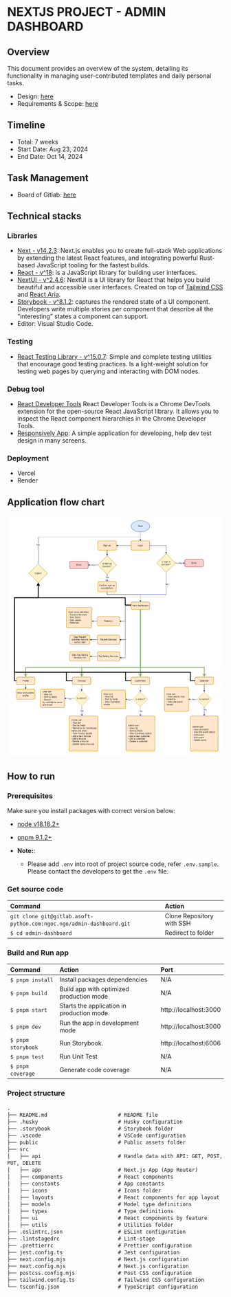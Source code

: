 # **NEXTJS PROJECT - ADMIN DASHBOARD**

## Overview

This document provides an overview of the system, detailing its functionality in managing user-contributed templates and daily personal tasks.

- Design: [here](<https://www.figma.com/design/REurjW8goPRDZn3cMMeQZY/Admin-Dashboard-Web-(Community)-(Copy)?node-id=2-3&m=dev&t=b6s6n2xpqUU8qsbV-1>)
- Requirements & Scope: [here](https://docs.google.com/document/d/1m2-HJrk2ecMf4919sprfFy8VvmQzTlfx/edit?usp=sharing&ouid=103083083655563138202&rtpof=true&sd=true)

## Timeline

- Total: 7 weeks
- Start Date: Aug 23, 2024
- End Date: Oct 14, 2024

## Task Management

- Board of Gitlab: [here](https://gitlab.asoft-python.com/ngoc.ngo/admin-dashboard/-/boards)

## Technical stacks

### Libraries

- [Next - v14.2.3](https://nextjs.org/): Next.js enables you to create full-stack Web applications by extending the latest React features, and integrating powerful Rust-based JavaScript tooling for the fastest builds.
- [React - v^18](https://react.dev/learn): is a JavaScript library for building user interfaces.
- [NextUI - v^2.4.6](https://nextui.org/): NextUI is a UI library for React that helps you build beautiful and accessible user interfaces. Created on top of [Tailwind CSS](https://tailwindcss.com/) and [React Aria](https://react-spectrum.adobe.com/react-aria/index.html).
- [Storybook - v^8.1.2](https://storybook.js.org/): captures the rendered state of a UI component. Developers write multiple stories per component that describe all the “interesting” states a component can support.
- Editor: Visual Studio Code.

### Testing

- [React Testing Library - v^15.0.7](https://testing-library.com/): Simple and complete testing utilities that encourage good testing practices. Is a light-weight solution for testing web pages by querying and interacting with DOM nodes.

### Debug tool

- [React Developer Tools](https://chrome.google.com/webstore/detail/react-developer-tools/fmkadmapgofadopljbjfkapdkoienihi) React Developer Tools is a Chrome DevTools extension for the open-source React JavaScript library. It allows you to inspect the React component hierarchies in the Chrome Developer Tools.
- [Responsively App](https://responsively.app/): A simple application for developing, help dev test design in many screens.

### Deployment

- Vercel
- Render

## Application flow chart

![Flow App](./public/work-flow.png)

## How to run

### Prerequisites

Make sure you install packages with correct version below:

- [node v18.18.2+](https://nodejs.org/en/download/package-manager)
- [pnpm 9.1.2+](https://pnpm.io/installation)

- **Note:**:
  - Please add `.env` into root of project source code, refer `.env.sample`. Please contact the developers to get the `.env` file.

### Get source code

| Command                                                              | Action                    |
| :------------------------------------------------------------------- | :------------------------ |
| `git clone git@gitlab.asoft-python.com:ngoc.ngo/admin-dashboard.git` | Clone Repository with SSH |
| `$ cd admin-dashboard`                                               | Redirect to folder        |

### Build and Run app

| Command            | Action                                     | Port                  |
| :----------------- | :----------------------------------------- | :-------------------- |
| `$ pnpm install`   | Install packages dependencies              | N/A                   |
| `$ pnpm build`     | Build app with optimized production mode   | N/A                   |
| `$ pnpm start`     | Starts the application in production mode. | http://localhost:3000 |
| `$ pnpm dev`       | Run the app in development mode            | http://localhost:3000 |
| `$ pnpm storybook` | Run Storybook.                             | http://localhost:6006 |
| `$ pnpm test`      | Run Unit Test                              | N/A                   |
| `$ pnpm coverage`  | Generate code coverage                     | N/A                   |

### Project structure

```shell
.
├── README.md                       # README file
├── .husky                          # Husky configuration
├── .storybook                      # Storybook folder
├── .vscode                         # VSCode configuration
├── public                          # Public assets folder
├── src
│   ├── api                         # Handle data with API: GET, POST, PUT, DELETE
│   ├── app                         # Next.js App (App Router)
│   ├── components                  # React components
│   ├── constants                   # App constants
│   ├── icons                       # Icons folder
│   ├── layouts                     # React components for app layout
│   ├── models                      # Model type definitions
│   ├── types                       # Type definitions
│   ├── ui                          # React components by feature
│   ├── utils                       # Utilities folder
├── .eslintrc.json                  # ESLint configuration
├── .lintstagedrc                   # Lint-stage
├── .prettierrc                     # Prettier configuration
├── jest.config.ts                  # Jest configuration
├── next.config.mjs                 # Next.js configuration
├── next.config.mjs                 # Next.js configuration
├── postcss.config.mjs              # Post CSS configuration
├── tailwind.config.ts              # Tailwind CSS configuration
└── tsconfig.json                   # TypeScript configuration
```
